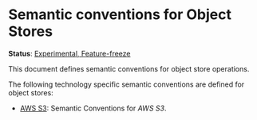 # Semantic conventions for Object Stores

**Status**: [Experimental, Feature-freeze][DocumentStatus]

This document defines semantic conventions for object store operations.

The following technology specific semantic conventions are defined for object stores:

* [AWS S3](s3.md): Semantic Conventions for *AWS S3*.

[DocumentStatus]: https://github.com/open-telemetry/opentelemetry-specification/blob/v1.21.0/specification/document-status.md
